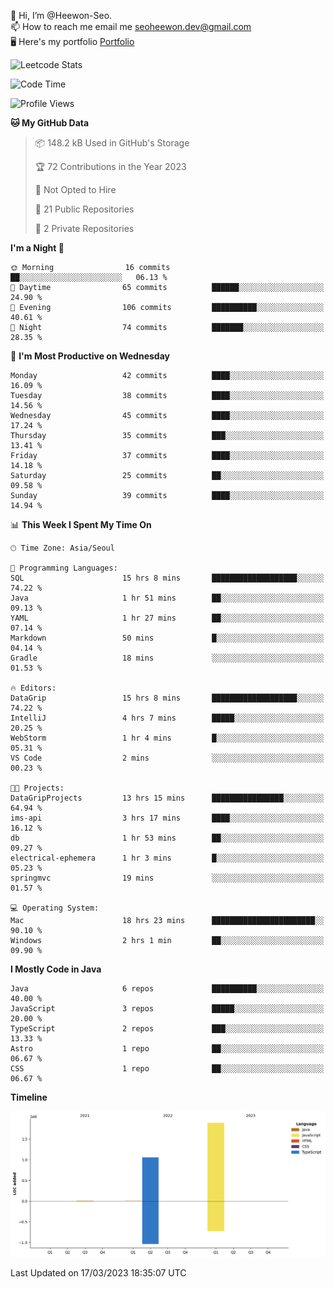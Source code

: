👋 Hi, I’m @Heewon-Seo.  
📫 How to reach me email me seoheewon.dev@gmail.com   
🖥 Here's my portfolio [Portfolio](https://haileynotes.notion.site/HEEWON-SEO-f98fe97412ee4a6a94fd24fe6832f84c)

![Leetcode Stats](https://leetcode.card.workers.dev/?username=Heewon-Seo)

 <!--START_SECTION:waka-->
![Code Time](http://img.shields.io/badge/Code%20Time-338%20hrs%205%20mins-blue)

![Profile Views](http://img.shields.io/badge/Profile%20Views-1-blue)

**🐱 My GitHub Data** 

> 📦 148.2 kB Used in GitHub's Storage 
 > 
> 🏆 72 Contributions in the Year 2023
 > 
> 🚫 Not Opted to Hire
 > 
> 📜 21 Public Repositories 
 > 
> 🔑 2 Private Repositories 
 > 
**I'm a Night 🦉** 

```text
🌞 Morning                16 commits          ██░░░░░░░░░░░░░░░░░░░░░░░   06.13 % 
🌆 Daytime                65 commits          ██████░░░░░░░░░░░░░░░░░░░   24.90 % 
🌃 Evening                106 commits         ██████████░░░░░░░░░░░░░░░   40.61 % 
🌙 Night                  74 commits          ███████░░░░░░░░░░░░░░░░░░   28.35 % 
```
📅 **I'm Most Productive on Wednesday** 

```text
Monday                   42 commits          ████░░░░░░░░░░░░░░░░░░░░░   16.09 % 
Tuesday                  38 commits          ████░░░░░░░░░░░░░░░░░░░░░   14.56 % 
Wednesday                45 commits          ████░░░░░░░░░░░░░░░░░░░░░   17.24 % 
Thursday                 35 commits          ███░░░░░░░░░░░░░░░░░░░░░░   13.41 % 
Friday                   37 commits          ████░░░░░░░░░░░░░░░░░░░░░   14.18 % 
Saturday                 25 commits          ██░░░░░░░░░░░░░░░░░░░░░░░   09.58 % 
Sunday                   39 commits          ████░░░░░░░░░░░░░░░░░░░░░   14.94 % 
```


📊 **This Week I Spent My Time On** 

```text
🕑︎ Time Zone: Asia/Seoul

💬 Programming Languages: 
SQL                      15 hrs 8 mins       ███████████████████░░░░░░   74.22 % 
Java                     1 hr 51 mins        ██░░░░░░░░░░░░░░░░░░░░░░░   09.13 % 
YAML                     1 hr 27 mins        ██░░░░░░░░░░░░░░░░░░░░░░░   07.14 % 
Markdown                 50 mins             █░░░░░░░░░░░░░░░░░░░░░░░░   04.14 % 
Gradle                   18 mins             ░░░░░░░░░░░░░░░░░░░░░░░░░   01.53 % 

🔥 Editors: 
DataGrip                 15 hrs 8 mins       ███████████████████░░░░░░   74.22 % 
IntelliJ                 4 hrs 7 mins        █████░░░░░░░░░░░░░░░░░░░░   20.25 % 
WebStorm                 1 hr 4 mins         █░░░░░░░░░░░░░░░░░░░░░░░░   05.31 % 
VS Code                  2 mins              ░░░░░░░░░░░░░░░░░░░░░░░░░   00.23 % 

🐱‍💻 Projects: 
DataGripProjects         13 hrs 15 mins      ████████████████░░░░░░░░░   64.94 % 
ims-api                  3 hrs 17 mins       ████░░░░░░░░░░░░░░░░░░░░░   16.12 % 
db                       1 hr 53 mins        ██░░░░░░░░░░░░░░░░░░░░░░░   09.27 % 
electrical-ephemera      1 hr 3 mins         █░░░░░░░░░░░░░░░░░░░░░░░░   05.23 % 
springmvc                19 mins             ░░░░░░░░░░░░░░░░░░░░░░░░░   01.57 % 

💻 Operating System: 
Mac                      18 hrs 23 mins      ███████████████████████░░   90.10 % 
Windows                  2 hrs 1 min         ██░░░░░░░░░░░░░░░░░░░░░░░   09.90 % 
```

**I Mostly Code in Java** 

```text
Java                     6 repos             ██████████░░░░░░░░░░░░░░░   40.00 % 
JavaScript               3 repos             █████░░░░░░░░░░░░░░░░░░░░   20.00 % 
TypeScript               2 repos             ███░░░░░░░░░░░░░░░░░░░░░░   13.33 % 
Astro                    1 repo              ██░░░░░░░░░░░░░░░░░░░░░░░   06.67 % 
CSS                      1 repo              ██░░░░░░░░░░░░░░░░░░░░░░░   06.67 % 
```



**Timeline**

![Lines of Code chart](https://raw.githubusercontent.com/Heewon-Seo/Heewon-Seo/main/assets/bar_graph.png)


 Last Updated on 17/03/2023 18:35:07 UTC
<!--END_SECTION:waka-->

